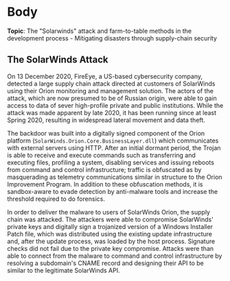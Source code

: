 # Body

**Topic**: The "Solarwinds" attack and farm-to-table methods in the development process - Mitigating disasters through supply-chain security

## The SolarWinds Attack

On 13 December 2020, FireEye, a US-based cybersecurity company, detected a large supply chain attack directed at customers of SolarWinds using their Orion monitoring and management solution. The actors of the attack, which are now presumed to be of Russian origin, were able to gain access to data of sever high-profile private and public institutions. While the attack was made apparent by late 2020, it has been running since at least Spring 2020, resulting in widespread lateral movement and data theft.

The backdoor was built into a digitally signed component of the Orion platform (`SolarWinds.Orion.Core.BusinessLayer.dll`) which communicates with external servers using HTTP. After an initial dormant period, the Trojan is able to receive and execute commands such as transferring and executing files, profiling a system, disabling services and issuing reboots from command and control infrastructure; traffic is obfuscated as by masquerading as telemetry communications similar in structure to the Orion Improvement Program. In addition to these obfuscation methods, it is sandbox-aware to evade detection by anti-malware tools and increase the threshold required to do forensics.

In order to deliver the malware to users of SolarWinds Orion, the supply chain was attacked. The attackers were able to compromise SolarWinds' private keys and digitally sign a trojanized version of a Windows Installer Patch file, which was distributed using the existing update infrastructure and, after the update process, was loaded by the host process. Signature checks did not fail due to the private key compromise. Attacks were than able to connect from the malware to command and control infrastructure by resolving a subdomain's CNAME record and designing their API to be similar to the legitimate SolarWinds API.
